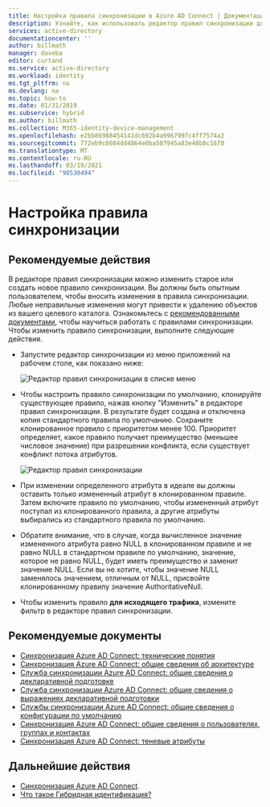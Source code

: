 ```yaml
---
title: Настройка правила синхронизации в Azure AD Connect | Документация Майкрософт
description: Узнайте, как использовать редактор правил синхронизации для изменения или создания нового правила синхронизации.
services: active-directory
documentationcenter: ''
author: billmath
manager: daveba
editor: curtand
ms.service: active-directory
ms.workload: identity
ms.tgt_pltfrm: na
ms.devlang: na
ms.topic: how-to
ms.date: 01/31/2019
ms.subservice: hybrid
ms.author: billmath
ms.collection: M365-identity-device-management
ms.openlocfilehash: e2bb86988454141dc692b4a9967997c4ff7574a2
ms.sourcegitcommit: 772eb9c6684dd4864e0ba507945a83e48b8c16f0
ms.translationtype: MT
ms.contentlocale: ru-RU
ms.lasthandoff: 03/19/2021
ms.locfileid: "90530494"
---
```

# <a name="how-to-customize-a-synchronization-rule"></a>Настройка правила синхронизации

## <a name="recommended-steps"></a>**Рекомендуемые действия**

В редакторе правил синхронизации можно изменить старое или создать новое правило синхронизации. Вы должны быть опытным пользователем, чтобы вносить изменения в правила синхронизации. Любые неправильные изменения могут привести к удалению объектов из вашего целевого каталога. Ознакомьтесь с [рекомендованными документами](#recommended-documents), чтобы научиться работать с правилами синхронизации. Чтобы изменить правило синхронизации, выполните следующие действия.

* Запустите редактор синхронизации из меню приложений на рабочем столе, как показано ниже:

    ![Редактор правил синхронизации в списке меню](media/how-to-connect-create-custom-sync-rule/how-to-connect-create-custom-sync-rule/syncruleeditormenu.png)

* Чтобы настроить правило синхронизации по умолчанию, клонируйте существующее правило, нажав кнопку "Изменить" в редакторе правил синхронизации. В результате будет создана и отключена копия стандартного правила по умолчанию. Сохраните клонированное правило с приоритетом менее 100.  Приоритет определяет, какое правило получает преимущество (меньшее числовое значение) при разрешении конфликта, если существует конфликт потока атрибутов.

    ![Редактор правил синхронизации](media/how-to-connect-create-custom-sync-rule/how-to-connect-create-custom-sync-rule/clonerule.png)

* При изменении определенного атрибута в идеале вы должны оставить только измененный атрибут в клонированном правиле.  Затем включите правило по умолчанию, чтобы измененный атрибут поступал из клонированного правила, а другие атрибуты выбирались из стандартного правила по умолчанию. 

* Обратите внимание, что в случае, когда вычисленное значение измененного атрибута равно NULL в клонированном правиле и не равно NULL в стандартном правиле по умолчанию, значение, которое не равно NULL, будет иметь преимущество и заменит значение NULL. Если вы не хотите, чтобы значение NULL заменялось значением, отличным от NULL, присвойте клонированному правилу значение AuthoritativeNull.

* Чтобы изменить правило **для исходящего трафика**, измените фильтр в редакторе правил синхронизации.

## <a name="recommended-documents"></a>**Рекомендуемые документы**
* [Синхронизация Azure AD Connect: технические понятия](./how-to-connect-sync-technical-concepts.md)
* [Синхронизация Azure AD Connect: общие сведения об архитектуре](./concept-azure-ad-connect-sync-architecture.md)
* [Служба синхронизации Azure AD Connect: общие сведения о декларативной подготовке](./concept-azure-ad-connect-sync-declarative-provisioning.md)
* [Служба синхронизации Azure AD Connect: общие сведения о выражениях декларативной подготовки](./concept-azure-ad-connect-sync-declarative-provisioning-expressions.md)
* [Службы синхронизации Azure AD Connect: общие сведения о конфигурации по умолчанию](./concept-azure-ad-connect-sync-default-configuration.md)
* [Синхронизация Azure AD Connect: общие сведения о пользователях, группах и контактах](./concept-azure-ad-connect-sync-user-and-contacts.md)
* [Синхронизация Azure AD Connect: теневые атрибуты](./how-to-connect-syncservice-shadow-attributes.md)

## <a name="next-steps"></a>Дальнейшие действия
- [Синхронизация Azure AD Connect](how-to-connect-sync-whatis.md).
- [Что такое Гибридная идентификация?](whatis-hybrid-identity.md)